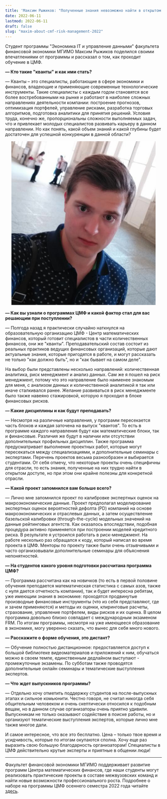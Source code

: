 ```yaml
---
title: 'Максим Рыжиков: "Полученные знания невозможно найти в открытом доступе."'
date: 2022-06-11
lastmod: 2022-06-11
draft: false
slug: "maxim-about-cmf-risk-management-2022"
---
```


Студент программы "Экономика IT и управление данными" факультета финансовой экономики МГИМО Максим Рыжиков поделился своими впечатлениями от программы и рассказал о том, как проходит обучение в ЦМФ.

**— Кто такие "кванты" и как ими стать?**

— Кванты – это специалисты, работающие в сфере экономики и финансов, владеющие и применяющие современные технологические инструменты. Такие специалисты с каждым годом становятся все более востребованными на рынке и работают в наиболее сложных направлениях деятельности компании: построение прогнозов, оптимизация портфелей, управление рисками, разработка торговых алгоритмов, подготовка аналитики для принятия решений. Условия труда, конечно же, пропорциональны сложности выполняемых задач, что и привлекает молодых специалистов развивать карьеру в данном направлении. Но как понять, какой объем знаний и какой глубины будет достаточен для успешной конкуренции в данной области?

<center>

![Фото Максим Рыжиков](maxim.png)

</center>

**— Как вы узнали о программах ЦМФ и какой фактор стал для вас решающим при поступлении?**

— Полгода назад я практически случайно наткнулся на образовательную организацию ЦМФ - Центр математических финансов, который готовит специалистов в части количественных финансов, они же "кванты". Преподавательский состав состоит из реальных практиков ведущих финансовых организаций, которые дают актуальные знания, которые пригодятся в работе, и могут рассказать не только "как должно быть", но и "как бывает на самом деле".

На выбор были представлены несколько направлений: количественная аналитика, риск менеджмент и анализ данных. Сам же я пошел на риск менеджмент, потому что это направление было наименее знакомым для меня, с анализом данных и количественной аналитикой я так или иначе сталкивался ранее. Желание развиваться в риск менеджменте было также навеяно стажировкой, которую я проходил в блоке финансовых рисков.

**— Какие дисциплины и как будут преподавать?**

— Несмотря на различные направления, у программ пересекается часть блоков и каждая заточена на выпуск "квантов". То есть в программе каждого направления будут как математические блоки, так и финансовые. Различия же будут в наличии или отсутствии дополнительных профильных дисциплин.
Также программа предусматривает выполнение проектных работ, которые могут пересекаться между специализациями, и дополнительные семинары с экспертами. Перечень проектов весьма разнообразен и выбирается студентами. От себя отмечу, что некоторые проекты очень специфичны для отрасли, то есть знания, полученные на них трудно найти в открытом доступе, но при этом они крайне полезны для конкретной отрасли.

**— Какой проект запомнился вам больше всего?**

— Лично мне запомнился проект по калибровке экспертных оценок на макроэкономические данные. Проект предполагал моделирование экспертных оценок вероятностей дефолта (PD) компаний на основе макроэкономических и отраслевых данных, а затем осуществление базельской калибровки (through-the-cycle) модельных значений на данные рейтинговых агентств. Как оказалось впоследствии, подобная процедура активно применяется при построении моделей кредитного риска. В результате я устроился работать в риск-менеджмент. На работе несколько раз обращался к коду, который написал во время проекта в ЦМФ. Менторы по проекту также были очень отзывчивыми и часто организовывали дополнительные семинары для объяснения непонятностей.

**— На студентов какого уровня подготовки рассчитана программа ЦМФ?**

— Программа рассчитана как на новичков (то есть в первой половине обучения преподается математическая статистика с самых азов, также с нуля дается отчетность компании), так и будет интересна ребятам, уже имеющим знания в экономике: проходятся продвинутые производные финансовые инструменты (что из себя представляют, где и зачем применяются) и методы их оценки, клиринговые расчеты, страхование, управление портфелем, виды рисков и их оценка. В целом программа довольно близко совпадает с международным экзаменом FRM. По итогам программы, несмотря на уже имеющееся образование в экономике, могу уверенно сказать, что вынес для себя много нового.

**— Расскажите о форме обучения, это дистант?**

— Обучение полностью дистанционное: предоставляется доступ к большой библиотеке видеоматериалов и приложений к ним, обучаться можно в своем темпе, единственным дедлайном выступают - промежуточные экзамены. По субботам также проводятся дополнительные онлайн семинары и тематические выступления экспертов.

**— Что ждет выпускников программы?**

— Отдельно хочу отметить поддержку студентов на после-выпускных этапах и сильное комьюнити. Честно говоря, не считал никогда себя общительным человеком и очень скептически относился к подобным вещам, но в данном случае организаторы очень приятно удивили. Выпускникам не только оказывают содействие в поиске работы, но и организуют тематические выступления экспертов, которые лично мне также многое дали.

И самое интересное, что все это бесплатно. Цена – только твое время и усидчивость, которые по итогам окупаются сполна. Хочу еще раз выразить свою большую благодарность организаторам! Специалисты в ЦМФ действительно крутые эксперты и приятные в общении люди!

---

Факультет финансовой экономики МГИМО поддерживает развитие программ Центра математических финансов, где наши студенты могут реализовать практические проекты в составе межвузовских команд и найти новые возможности профессионального роста. Подробнее о наборе на программы ЦМФ осеннего семестра 2022 года читайте [здесь](https://finec.mgimo.ru/blog/cmf-for-quantative-finance-fall-2022/).
